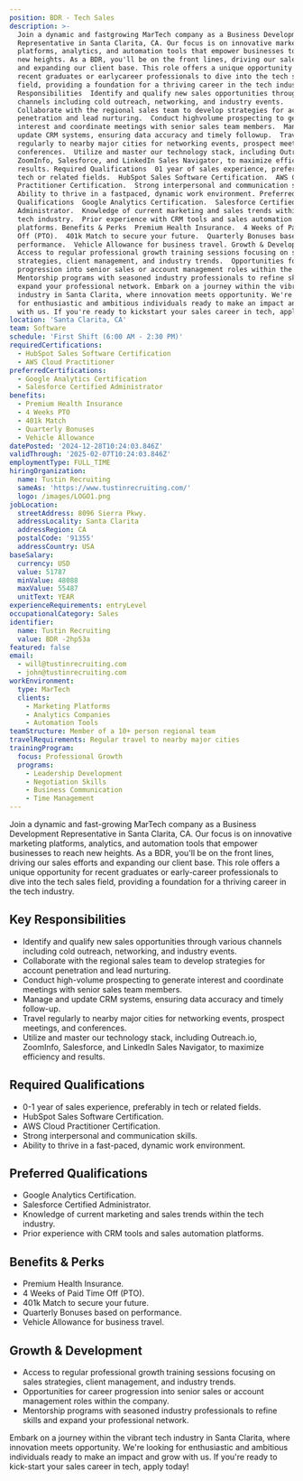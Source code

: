 ```yaml
---
position: BDR - Tech Sales
description: >-
  Join a dynamic and fastgrowing MarTech company as a Business Development
  Representative in Santa Clarita, CA. Our focus is on innovative marketing
  platforms, analytics, and automation tools that empower businesses to reach
  new heights. As a BDR, you'll be on the front lines, driving our sales efforts
  and expanding our client base. This role offers a unique opportunity for
  recent graduates or earlycareer professionals to dive into the tech sales
  field, providing a foundation for a thriving career in the tech industry. Key
  Responsibilities  Identify and qualify new sales opportunities through various
  channels including cold outreach, networking, and industry events. 
  Collaborate with the regional sales team to develop strategies for account
  penetration and lead nurturing.  Conduct highvolume prospecting to generate
  interest and coordinate meetings with senior sales team members.  Manage and
  update CRM systems, ensuring data accuracy and timely followup.  Travel
  regularly to nearby major cities for networking events, prospect meetings, and
  conferences.  Utilize and master our technology stack, including Outreach.io,
  ZoomInfo, Salesforce, and LinkedIn Sales Navigator, to maximize efficiency and
  results. Required Qualifications  01 year of sales experience, preferably in
  tech or related fields.  HubSpot Sales Software Certification.  AWS Cloud
  Practitioner Certification.  Strong interpersonal and communication skills. 
  Ability to thrive in a fastpaced, dynamic work environment. Preferred
  Qualifications  Google Analytics Certification.  Salesforce Certified
  Administrator.  Knowledge of current marketing and sales trends within the
  tech industry.  Prior experience with CRM tools and sales automation
  platforms. Benefits & Perks  Premium Health Insurance.  4 Weeks of Paid Time
  Off (PTO).  401k Match to secure your future.  Quarterly Bonuses based on
  performance.  Vehicle Allowance for business travel. Growth & Development 
  Access to regular professional growth training sessions focusing on sales
  strategies, client management, and industry trends.  Opportunities for career
  progression into senior sales or account management roles within the company. 
  Mentorship programs with seasoned industry professionals to refine skills and
  expand your professional network. Embark on a journey within the vibrant tech
  industry in Santa Clarita, where innovation meets opportunity. We're looking
  for enthusiastic and ambitious individuals ready to make an impact and grow
  with us. If you're ready to kickstart your sales career in tech, apply today!
location: 'Santa Clarita, CA'
team: Software
schedule: 'First Shift (6:00 AM - 2:30 PM)'
requiredCertifications:
  - HubSpot Sales Software Certification
  - AWS Cloud Practitioner
preferredCertifications:
  - Google Analytics Certification
  - Salesforce Certified Administrator
benefits:
  - Premium Health Insurance
  - 4 Weeks PTO
  - 401k Match
  - Quarterly Bonuses
  - Vehicle Allowance
datePosted: '2024-12-28T10:24:03.846Z'
validThrough: '2025-02-07T10:24:03.846Z'
employmentType: FULL_TIME
hiringOrganization:
  name: Tustin Recruiting
  sameAs: 'https://www.tustinrecruiting.com/'
  logo: /images/LOGO1.png
jobLocation:
  streetAddress: 8096 Sierra Pkwy.
  addressLocality: Santa Clarita
  addressRegion: CA
  postalCode: '91355'
  addressCountry: USA
baseSalary:
  currency: USD
  value: 51787
  minValue: 48088
  maxValue: 55487
  unitText: YEAR
experienceRequirements: entryLevel
occupationalCategory: Sales
identifier:
  name: Tustin Recruiting
  value: BDR -2hp53a
featured: false
email:
  - will@tustinrecruiting.com
  - john@tustinrecruiting.com
workEnvironment:
  type: MarTech
  clients:
    - Marketing Platforms
    - Analytics Companies
    - Automation Tools
teamStructure: Member of a 10+ person regional team
travelRequirements: Regular travel to nearby major cities
trainingProgram:
  focus: Professional Growth
  programs:
    - Leadership Development
    - Negotiation Skills
    - Business Communication
    - Time Management
---
```



Join a dynamic and fast-growing MarTech company as a Business Development Representative in Santa Clarita, CA. Our focus is on innovative marketing platforms, analytics, and automation tools that empower businesses to reach new heights. As a BDR, you'll be on the front lines, driving our sales efforts and expanding our client base. This role offers a unique opportunity for recent graduates or early-career professionals to dive into the tech sales field, providing a foundation for a thriving career in the tech industry.

## Key Responsibilities
- Identify and qualify new sales opportunities through various channels including cold outreach, networking, and industry events.
- Collaborate with the regional sales team to develop strategies for account penetration and lead nurturing.
- Conduct high-volume prospecting to generate interest and coordinate meetings with senior sales team members.
- Manage and update CRM systems, ensuring data accuracy and timely follow-up.
- Travel regularly to nearby major cities for networking events, prospect meetings, and conferences.
- Utilize and master our technology stack, including Outreach.io, ZoomInfo, Salesforce, and LinkedIn Sales Navigator, to maximize efficiency and results.

## Required Qualifications
- 0-1 year of sales experience, preferably in tech or related fields.
- HubSpot Sales Software Certification.
- AWS Cloud Practitioner Certification.
- Strong interpersonal and communication skills.
- Ability to thrive in a fast-paced, dynamic work environment.

## Preferred Qualifications
- Google Analytics Certification.
- Salesforce Certified Administrator.
- Knowledge of current marketing and sales trends within the tech industry.
- Prior experience with CRM tools and sales automation platforms.

## Benefits & Perks
- Premium Health Insurance.
- 4 Weeks of Paid Time Off (PTO).
- 401k Match to secure your future.
- Quarterly Bonuses based on performance.
- Vehicle Allowance for business travel.

## Growth & Development
- Access to regular professional growth training sessions focusing on sales strategies, client management, and industry trends.
- Opportunities for career progression into senior sales or account management roles within the company.
- Mentorship programs with seasoned industry professionals to refine skills and expand your professional network.

Embark on a journey within the vibrant tech industry in Santa Clarita, where innovation meets opportunity. We're looking for enthusiastic and ambitious individuals ready to make an impact and grow with us. If you're ready to kick-start your sales career in tech, apply today!
